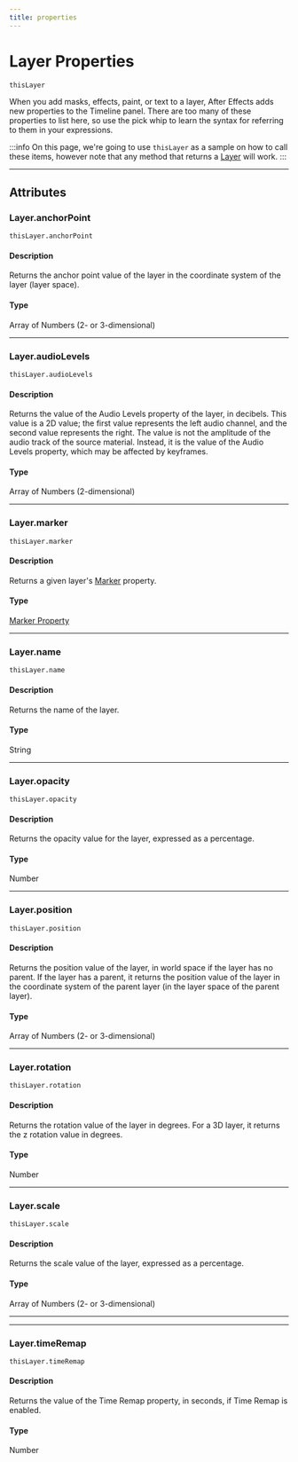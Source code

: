 ```yaml
---
title: properties
---
```

# Layer Properties

`thisLayer`

When you add masks, effects, paint, or text to a layer, After Effects adds new properties to the Timeline panel. There are too many of these properties to list here, so use the pick whip to learn the syntax for referring to them in your expressions.

:::info
On this page, we're going to use `thisLayer` as a sample on how to call these items, however note that any method that returns a [Layer](.././layer) will work.
:::

---

## Attributes

### Layer.anchorPoint

`thisLayer.anchorPoint`

#### Description

Returns the anchor point value of the layer in the coordinate system of the layer (layer space).

#### Type

Array of Numbers (2- or 3-dimensional)

---

### Layer.audioLevels

`thisLayer.audioLevels`

#### Description

Returns the value of the Audio Levels property of the layer, in decibels. This value is a 2D value; the first value represents the left audio channel, and the second value represents the right. The value is not the amplitude of the audio track of the source material. Instead, it is the value of the Audio Levels property, which may be affected by keyframes.

#### Type

Array of Numbers (2-dimensional)

---

### Layer.marker

`thisLayer.marker`

#### Description

Returns a given layer's [Marker](../../objects/marker-property) property.

#### Type

[Marker Property](../../objects/marker-property)

---

### Layer.name

`thisLayer.name`

#### Description

Returns the name of the layer.

#### Type

String

---

### Layer.opacity

`thisLayer.opacity`

#### Description

Returns the opacity value for the layer, expressed as a percentage.

#### Type

Number

---

### Layer.position

`thisLayer.position`

#### Description

Returns the position value of the layer, in world space if the layer has no parent. If the layer has a parent, it returns the position value of the layer in the coordinate system of the parent layer (in the layer space of the parent layer).

#### Type

Array of Numbers (2- or 3-dimensional)

---

### Layer.rotation

`thisLayer.rotation`

#### Description

Returns the rotation value of the layer in degrees. For a 3D layer, it returns the z rotation value in degrees.

#### Type

Number

---

### Layer.scale

`thisLayer.scale`

#### Description

Returns the scale value of the layer, expressed as a percentage.

#### Type

Array of Numbers (2- or 3-dimensional)

---

---

### Layer.timeRemap

`thisLayer.timeRemap`

#### Description

Returns the value of the Time Remap property, in seconds, if Time Remap is enabled.

#### Type

Number
